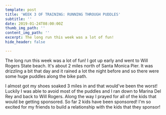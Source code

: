 ```yaml
---
template: post
title: 'WEEK 3 OF TRAINING: RUNNING THROUGH PUDDLES'
subtitle: ''
date: 2019-01-24T08:00:00Z
thumb_img_path: ''
content_img_path: ''
excerpt: The long run this week was a lot of fun!
hide_header: false

---
```

The long run this week was a lot of fun! I got up early and went to Will Rogers State beach. It's about 2 miles north of Santa Monica Pier. It was drizzling a bit that day and it rained a lot the night before and so there were some huge puddles along the bike path.

I almost got my shoes soaked 3 miles in and that would've been the worst! Luckily I was able to avoid most of the puddles and I ran down to Marina Del Rey and back to Will Rogers. Along the way I prayed for all of the kids that would be getting sponsored. So far 2 kids have been sponsored! I'm so excited for my friends to build a relationship with the kids that they sponsor!